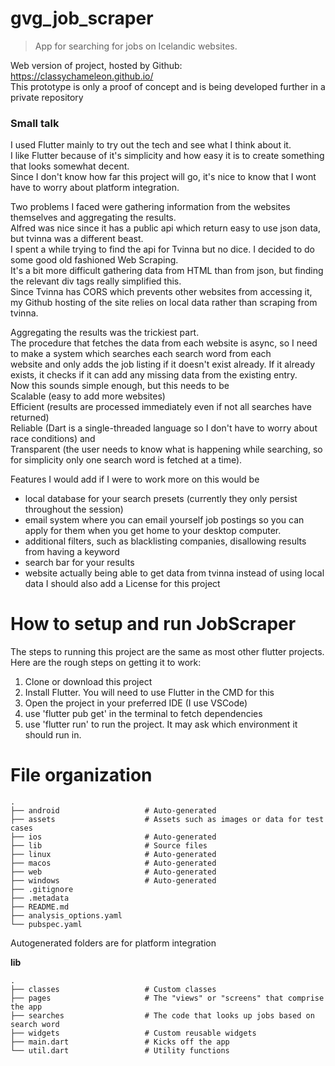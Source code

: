 # gvg_job_scraper
> App for searching for jobs on Icelandic websites. <br>

Web version of project, hosted by Github: https://classychameleon.github.io/ <br>
This prototype is only a proof of concept and is being developed further in a private repository

### Small talk

I used Flutter mainly to try out the tech and see what I think about it. <br>
I like Flutter because of it's simplicity and how easy it is to create something that looks somewhat decent. <br>
Since I don't know how far this project will go, it's nice to know that I wont have to worry about platform integration. <br>

Two problems I faced were gathering information from the websites themselves and aggregating the results. <br>
Alfred was nice since it has a public api which return easy to use json data, but tvinna was a different beast. <br>
I spent a while trying to find the api for Tvinna but no dice. I decided to do some good old fashioned Web Scraping. <br>
It's a bit more difficult gathering data from HTML than from json, but finding the relevant div tags really simplified this. <br>
Since Tvinna has CORS which prevents other websites from accessing it, my Github hosting of the site relies on local data rather than scraping from tvinna. <br>

Aggregating the results was the trickiest part. <br>
The procedure that fetches the data from each website is async, so I need to make a system which searches each search word from each <br>
website and only adds the job listing if it doesn't exist already. If it already exists, it checks if it can add any missing data from the existing entry. <br>
Now this sounds simple enough, but this needs to be <br>
Scalable (easy to add more websites)<br> 
Efficient (results are processed immediately even if not all searches have returned) <br>
Reliable (Dart is a single-threaded language so I don't have to worry about race conditions) and <br>
Transparent (the user needs to know what is happening while searching, so for simplicity only one search word is fetched at a time). <br>

Features I would add if I were to work more on this would be
* local database for your search presets (currently they only persist throughout the session)
* email system where you can email yourself job postings so you can apply for them when you get home to your desktop computer.
* additional filters, such as blacklisting companies, disallowing results from having a keyword
* search bar for your results
* website actually being able to get data from tvinna instead of using local data
I should also add a License for this project

# How to setup and run JobScraper
The steps to running this project are the same as most other flutter projects. <br>
Here are the rough steps on getting it to work:

1. Clone or download this project
2. Install Flutter. You will need to use Flutter in the CMD for this
3. Open the project in your preferred IDE (I use VSCode)
4. use 'flutter pub get' in the terminal to fetch dependencies
5. use 'flutter run' to run the project. It may ask which environment it should run in.

# File organization
    .
    ├── android                   # Auto-generated
    ├── assets                    # Assets such as images or data for test cases
    ├── ios                       # Auto-generated
    ├── lib                       # Source files
    ├── linux                     # Auto-generated
    ├── macos                     # Auto-generated
    ├── web                       # Auto-generated
    ├── windows                   # Auto-generated
    ├── .gitignore
    ├── .metadata
    ├── README.md
    ├── analysis_options.yaml
    └── pubspec.yaml

Autogenerated folders are for platform integration

**lib**

    .
    ├── classes                   # Custom classes
    ├── pages                     # The "views" or "screens" that comprise the app
    ├── searches                  # The code that looks up jobs based on search word
    ├── widgets                   # Custom reusable widgets
    ├── main.dart                 # Kicks off the app
    └── util.dart                 # Utility functions

